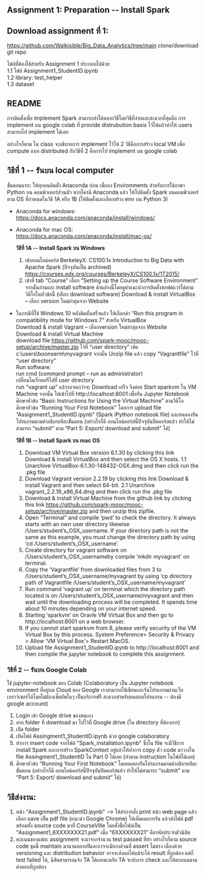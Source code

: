 ## Assignment 1: Preparation -- Install Spark

## Download assignment ที่ 1:

https://github.com/Walkisible/Big_Data_Analytics/tree/main
clone/download git repo

ไฟล์ที่ต้องใช้สำหรับ Assignment 1 ประกอบไปด้วย<br />
1.1 ไฟล์ Assignment1_StudentID.ipynb<br />
1.2 library: test_helper<br />
1.3 dataset<br />

## README

การติดตั้งเพื่อ implement Spark สามารถทำได้หลายวิธีโดยวิธีที่ง่ายและสะดวกที่สุดคือ การ implement บน google colab ที่ provide distrubution basis ไว้ให้แล้วทำให้ users สามารถไป implement ได้เลย<br />

อย่างไรก็ตาม ใน class จะอธิบายการ implement ไว้ให้ 2 วิธีคือการสร้าง local VM เพื่อ compute แบบ distributed กับวิธีที่ 2 คือการไป implement บน google colab<br />

## วิธีที่ 1 -- รันบน local computer

ขั้นตอนแรก: ให้ทุกคนติดตั้ง Anaconda ก่อน เพื่อลง Environments สำหรับการใช้ภาษา Python บน คอมพิวเตอร์ส่วนตัว หากใครมี Anaconda แล้ว ให้ไปติดตั้ง Spark บนคอมพิวเตอร์ตาม OS ที่กำหนดในวิธี 1A หรือ 1B (ให้ติดตั้งและเลือกสร้าง env บน Python 3)<br />

- Anaconda for windows: https://docs.anaconda.com/anaconda/install/windows/
- Anaconda for mac OS: https://docs.anaconda.com/anaconda/install/mac-os/

  **วิธีที่ 1A -- Install Spark บน Windows**

  1. เข้าออนไลน์คอร์ส BerkeleyX: CS100.1x Introduction to Big Data with Apache Spark (ปัจจุบันเป็น archived)
     https://courses.edx.org/courses/BerkeleyX/CS100.1x/1T2015/
  2. เข้าที่ tab “Course” เลือก “Setting up the Course Software Environment” จากนั้นอ่านและ install software ด้านล่างนี้โดยดูคำแนะนำการติดตั้งซอฟต์แวร์ได้ตามวิดีโอในหัวข้อนี้ (เลือก download software)
     Download & install VirtualBox – เลือก version ใหม่ล่าสุดจาก Website

* ในกรณีที่ใช้ Windows 10 หลังติดตั้งเสร็จแล้ว ให้เลือกค่า “Run this program in compatibility mode for Windows 7” สำหรับ VirtualBox<br />
  Download & install Vagrant – เลือกversion ใหม่ล่าสุดจาก Website<br />
  Download & install Virtual Machine<br />
  download file https://github.com/spark-mooc/mooc-setup/archive/master.zip ไว้ที่ “user directory” เช่น c:\users\boonserm\myvagrant จากนั้น Unzip file แล้ว copy “Vagrantfile” ไว้ที่ “user directory”<br />
  Run software:<br />
  run cmd (command prompt – run as administrator)<br />
  เปลี่ยนไดเร็กทอรีไปที่ user directory<br />
  run “vagrant up” แล้วรอจนกว่าจะ Download เสร็จ จึงค่อย Start sparkvm ใน VM Machine จากนั้น ให้เข้าไปที่ http://localhost:8001 เพื่อรัน Jupyter Notebook<br />
  ศึกษาหัวข้อ “Basic Instructions for Using the Virtual Machine” ตามวิดีโอ<br />
  ศึกษาหัวข้อ “Running Your First Notebook” โดยการ upload file “Assignment1_StudentID.ipynb” (Spark iPython notebook file) และทดลองรันโปรแกรมตามคำอธิบายทีละขั้นตอน (อย่างไรก็ดี ออนไลน์คอร์สนี้ปัจจุบันปิดคอร์สแล้ว ทำให้ไม่สามารถ “submit” ตาม “Part 5: Export/ download and submit” ได้)<br />

  **วิธีที่ 1B -- Install Spark บน mac OS**

  1. Download VM Virtual Box version 6.1.30 by clicking this link Download & install VirtualBox and then select the OS X hosts.
     1.1 Unarchive VirtualBox-6.1.30-148432-OSX.dmg and then click run the .pkg file
  2. Download Vagrant version 2.2.19 by clicking this link Download & install Vagrant and then select 64-bit. 2.1 Unarchive vagrant_2.2.19_x86_64.dmg and then click run the .pkg file<br />
  3. Download & install Virtual Machine from the github link by clicking this link https://github.com/spark-mooc/mooc-setup/archive/master.zip and then unzip this zipfile.
  4. Open “Terminal” and compile ‘pwd’ to check the directory. It always starts with an own user directory likewise /Users/student’s_OSX_username. If your directory path is not the same as this example, you must change the directory path by using ‘cd /Users/student’s_OSX_username’.
  5. Create directory for vagrant software on /Users/student’s_OSX_usernameby compile ‘mkdir myvagrant’ on terminal.
  6. Copy the ‘Vagrantfile’ from downloaded files from 3 to /Users/student’s_OSX_username/myvagrant by using ‘cp directory path of Vagrantfile /Users/student’s_OSX_username/myvagrant’
  7. Run command ‘vagrant up’ on terminal which the directory path located is on /Users/student’s_OSX_username/myvagrant and then wait until the downloading process will be completed. It spends time about 10 minutes depending on your internet speed.
  8. Starting ‘sparkvm’ on Oravle VM Virtual Box and then go to http://localhost:8001 on a web browser.
  9. If you cannot start sparkvm from 8, please verify security of the VM Virtual Box by this process. System Preference> Security & Privacy > Allow ‘VM Virtual Box’> Restart MacOS.
  10. Upload file Assignment1_StudentID.ipynb to http://localhost:8001 and then compile the jupyter notebook to complete this assignment.

### วิธีที่ 2 -- รันบน Google Colab

ใช้ jupyter-notebook ของ Colab (Colaboratory เป็น Jupyter notebook environment ที่อยู่บน Cloud ของ Google เราสามารถใช้เขียนและรันโปรแกรมผ่านเว็บเบราว์เซอร์ได้โดยไม่ต้องเซ็ตอัพใดๆ เป็นบริการฟรี สะดวกสำหรับทดสอบโปรแกรม -- ต้องมี google account)

1. Login เข้า Google drive ของตนเอง
2. ลาก folder ที่ download มา ไปไว้ที่ Google drive (ใน directory ที่ต้องการ)
3. เปิด folder
4. เปิดไฟล์ Assingment1_StudentID.ipynb ด้วย google colaboratory
5. ทำการ insert code จากไฟล์ "Spark_installation.ipynb" ซึ่งใน file จะมีวิธีการ install Spark และการสร้าง SparkContext อยู่แล้วให้ทำการ copy ตัว code มาวางใน file Assingment1_StudentID ใน Part 0 ได้เลย (ทำตาม instruction ในไฟล์ได้เลย)
6. ศึกษาหัวข้อ “Running Your First Notebook” โดยทดลองรันโปรแกรมตามคำอธิบายทีละขั้นตอน (อย่างไรก็ดี ออนไลน์คอร์สนี้ปัจจุบันปิดคอร์สแล้ว ทำให้ไม่สามารถ “submit” ตาม “Part 5: Export/ download and submit” ได้)

## วิธีส่งงาน:

1. หน้า “Assignment1_StudentID.ipynb” --> ให้ทำการสั่ง print หน้า web page แล้วเลือก save เป็น pdf file (แนะนำ Google Chrome) ให้เห็นผลการรัน แล้วส่งไฟล์ pdf พร้อมทั้ง source code มาที่ CourseVille โดยตั้งชื่อไฟล์เป็น “Assignment1_6XXXXXXX21.pdf” เมื่อ “6XXXXXXX21” คือรหัสประจำตัวนิสิต
2. คะแนนของแต่ละ assignment จะมาจากจำนวน test passed ที่ทำ อย่างไรก็ตาม source code ชุดนี้ maintain มานานหลายปีและอาจจะมีบางส่วนที่ assert ไม่ตรง เนื่องด้วย versioning และ distribution behavior อาจจะส่งผลให้แม้จะได้ result ที่ถูกต้อง แต่ก็ test failed ได้, นิสิตสามารถแจ้ง TA ได้เลยนะครับ TA จะทำการ check และให้คะแนนตามคำตอบที่ถูกต้อง
